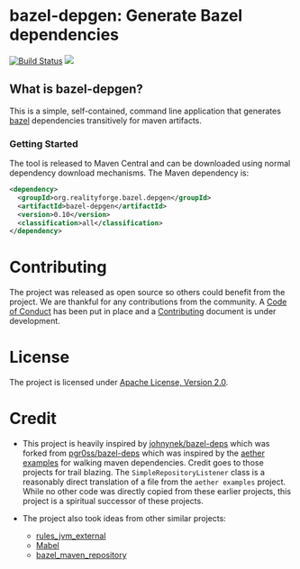# bazel-depgen: Generate Bazel dependencies

[![Build Status](https://api.travis-ci.com/realityforge/bazel-depgen.svg?branch=master)](http://travis-ci.org/realityforge/bazel-depgen)
[<img src="https://img.shields.io/maven-central/v/org.realityforge.bazel.depgen/bazel-depgen.svg?label=latest%20release"/>](https://search.maven.org/search?q=g:org.realityforge.bazel.depgen%20a:bazel-depgen)

## What is bazel-depgen?

This is a simple, self-contained, command line application that generates [bazel](https://bazel.build/)
dependencies transitively for maven artifacts.

### Getting Started

The tool is released to Maven Central and can be downloaded using normal dependency download mechanisms.
The Maven dependency is:

```xml
<dependency>
  <groupId>org.realityforge.bazel.depgen</groupId>
  <artifactId>bazel-depgen</artifactId>
  <version>0.10</version>
  <classification>all</classification>
</dependency>
```

# Contributing

The project was released as open source so others could benefit from the project. We are thankful for any
contributions from the community. A [Code of Conduct](CODE_OF_CONDUCT.md) has been put in place and
a [Contributing](CONTRIBUTING.md) document is under development.

# License

The project is licensed under [Apache License, Version 2.0](LICENSE).

# Credit

* This project is heavily inspired by [johnynek/bazel-deps](https://github.com/johnynek/bazel-deps.git)
  which was forked from [pgr0ss/bazel-deps](https://github.com/pgr0ss/bazel-deps) which was inspired by
  the [aether examples](https://github.com/eclipse/aether-demo/blob/322fa556494335faaf3ad3b7dbe8f89aaaf6222d/aether-demo-snippets/src/main/java/org/eclipse/aether/examples/GetDependencyTree.java)
  for walking maven dependencies. Credit goes to those projects for trail blazing. The `SimpleRepositoryListener`
  class is a reasonably direct translation of a file from the `aether examples` project. While no other code was
  directly copied from these earlier projects, this project is a spiritual successor of these projects.

* The project also took ideas from other similar projects:
  - [rules_jvm_external](https://github.com/bazelbuild/rules_jvm_external)
  - [Mabel](https://github.com/menny/mabel)
  - [bazel_maven_repository](https://github.com/square/bazel_maven_repository)
